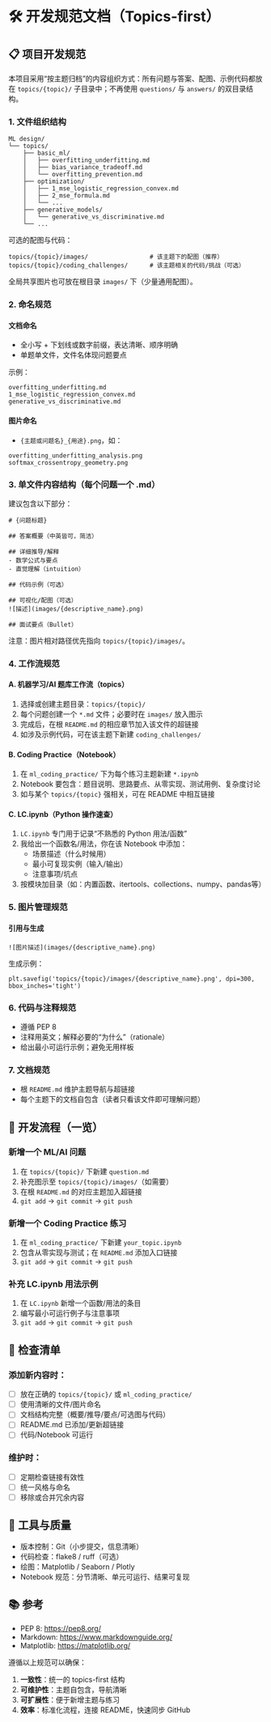 # 🛠️ 开发规范文档（Topics-first）

## 📋 项目开发规范

本项目采用“按主题归档”的内容组织方式：所有问题与答案、配图、示例代码都放在 `topics/{topic}/` 子目录中；不再使用 `questions/` 与 `answers/` 的双目录结构。

### 1. 文件组织结构

```
ML design/
└── topics/
    ├── basic_ml/
    │   ├── overfitting_underfitting.md
    │   ├── bias_variance_tradeoff.md
    │   └── overfitting_prevention.md
    ├── optimization/
    │   ├── 1_mse_logistic_regression_convex.md
    │   ├── 2_mse_formula.md
    │   └── ...
    ├── generative_models/
    │   └── generative_vs_discriminative.md
    └── ...
```

可选的配图与代码：
```
topics/{topic}/images/                 # 该主题下的配图（推荐）
topics/{topic}/coding_challenges/      # 该主题相关的代码/挑战（可选）
```

全局共享图片也可放在根目录 `images/` 下（少量通用配图）。

### 2. 命名规范

#### 文档命名
- 全小写 + 下划线或数字前缀，表达清晰、顺序明确
- 单题单文件，文件名体现问题要点

示例：
```
overfitting_underfitting.md
1_mse_logistic_regression_convex.md
generative_vs_discriminative.md
```

#### 图片命名
- `{主题或问题名}_{用途}.png`，如：
```
overfitting_underfitting_analysis.png
softmax_crossentropy_geometry.png
```

### 3. 单文件内容结构（每个问题一个 .md）

建议包含以下部分：
```
# {问题标题}

## 答案概要（中英皆可，简洁）

## 详细推导/解释
- 数学公式与要点
- 直觉理解（intuition）

## 代码示例（可选）

## 可视化/配图（可选）
![描述](images/{descriptive_name}.png)

## 面试要点（Bullet）
```

注意：图片相对路径优先指向 `topics/{topic}/images/`。

### 4. 工作流规范

#### A. 机器学习/AI 题库工作流（topics）
1. 选择或创建主题目录：`topics/{topic}/`
2. 每个问题创建一个 `*.md` 文件；必要时在 `images/` 放入图示
3. 完成后，在根 `README.md` 的相应章节加入该文件的超链接
4. 如涉及示例代码，可在该主题下新建 `coding_challenges/`

#### B. Coding Practice（Notebook）
1. 在 `ml_coding_practice/` 下为每个练习主题新建 `*.ipynb`
2. Notebook 要包含：题目说明、思路要点、从零实现、测试用例、复杂度讨论
3. 如与某个 `topics/{topic}` 强相关，可在 README 中相互链接

#### C. LC.ipynb（Python 操作速查）
1. `LC.ipynb` 专门用于记录“不熟悉的 Python 用法/函数”
2. 我给出一个函数名/用法，你在该 Notebook 中添加：
   - 场景描述（什么时候用）
   - 最小可复现实例（输入/输出）
   - 注意事项/坑点
3. 按模块加目录（如：内置函数、itertools、collections、numpy、pandas等）

### 5. 图片管理规范

#### 引用与生成
```
![图片描述](images/{descriptive_name}.png)
```

生成示例：
```
plt.savefig('topics/{topic}/images/{descriptive_name}.png', dpi=300, bbox_inches='tight')
```

### 6. 代码与注释规范
- 遵循 PEP 8
- 注释用英文；解释必要的“为什么”（rationale）
- 给出最小可运行示例；避免无用样板

### 7. 文档规范
- 根 `README.md` 维护主题导航与超链接
- 每个主题下的文档自包含（读者只看该文件即可理解问题）

## 🎯 开发流程（一览）

### 新增一个 ML/AI 问题
1. 在 `topics/{topic}/` 下新建 `question.md`
2. 补充图示至 `topics/{topic}/images/`（如需要）
3. 在根 `README.md` 的对应主题加入超链接
4. `git add` → `git commit` → `git push`

### 新增一个 Coding Practice 练习
1. 在 `ml_coding_practice/` 下新建 `your_topic.ipynb`
2. 包含从零实现与测试；在 `README.md` 添加入口链接
3. `git add` → `git commit` → `git push`

### 补充 LC.ipynb 用法示例
1. 在 `LC.ipynb` 新增一个函数/用法的条目
2. 编写最小可运行例子与注意事项
3. `git add` → `git commit` → `git push`

## 📝 检查清单

### 添加新内容时：
- [ ] 放在正确的 `topics/{topic}/` 或 `ml_coding_practice/`
- [ ] 使用清晰的文件/图片命名
- [ ] 文档结构完整（概要/推导/要点/可选图与代码）
- [ ] README.md 已添加/更新超链接
- [ ] 代码/Notebook 可运行

### 维护时：
- [ ] 定期检查链接有效性
- [ ] 统一风格与命名
- [ ] 移除或合并冗余内容

## 🔧 工具与质量
- 版本控制：Git（小步提交，信息清晰）
- 代码检查：flake8 / ruff（可选）
- 绘图：Matplotlib / Seaborn / Plotly
- Notebook 规范：分节清晰、单元可运行、结果可复现

## 📚 参考
- PEP 8: https://pep8.org/
- Markdown: https://www.markdownguide.org/
- Matplotlib: https://matplotlib.org/

遵循以上规范可以确保：
1. **一致性**：统一的 topics-first 结构
2. **可维护性**：主题自包含，导航清晰
3. **可扩展性**：便于新增主题与练习
4. **效率**：标准化流程，连接 README，快速同步 GitHub
